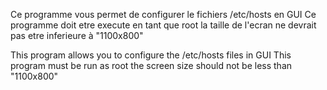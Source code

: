 Ce programme vous permet de configurer le fichiers /etc/hosts en GUI
Ce programme doit etre execute en tant que root
la taille de l'ecran ne devrait pas etre inferieure à "1100x800"


This program allows you to configure the /etc/hosts files in GUI
This program must be run as root
the screen size should not be less than "1100x800"
